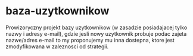 # baza-uzytkownikow
Prowizoryczny projekt bazy uzytkownikow (w zasadzie posiadajacej tylko nazwy i adresy e-mail), gdzie jesli nowy uzytkownik probuje podac zajeta nazwe/adres e-mail
to my proponujemy mu inna dostepna, ktore jest zmodyfikowana w zaleznosci od strategii.
